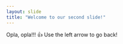 ```yaml
---
layout: slide
title: "Welcome to our second slide!"
---
```

Opla, opla!!! 👍
Use the left arrow to go back!
